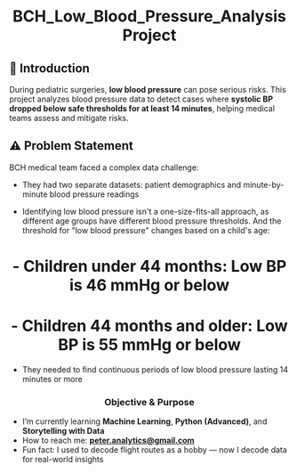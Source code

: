 <h1 align="center">BCH_Low_Blood_Pressure_Analysis Project</h1>

## 📌 Introduction
During pediatric surgeries, **low blood pressure** can pose serious risks. This project analyzes blood pressure data to detect cases where **systolic BP dropped below safe thresholds for at least 14 minutes**, helping medical teams assess and mitigate risks.

## ⚠️ Problem Statement
BCH medical team faced a complex data challenge:

- They had two separate datasets: patient demographics and minute-by-minute blood pressure readings
  
- Identifying low blood pressure isn't a one-size-fits-all approach, as different age groups have different blood pressure thresholds. And the threshold for "low blood pressure" changes based on a child's age:

<h1 align="center">- Children under 44 months: Low BP is 46 mmHg or below</h1>
<h1 align="center">- Children 44 months and older: Low BP is 55 mmHg or below</h1>
  
- They needed to find continuous periods of low blood pressure lasting 14 minutes or more

<h3 align="center">Objective & Purpose</h3>

- I’m currently learning **Machine Learning**, **Python (Advanced)**, and **Storytelling with Data**
- How to reach me: **peter.analytics@gmail.com**
- Fun fact: I used to decode flight routes as a hobby — now I decode data for real-world insights
